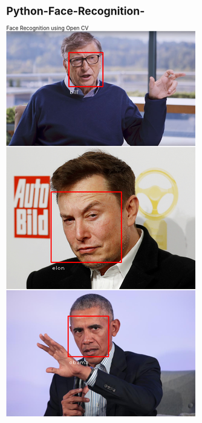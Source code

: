 # Python-Face-Recognition-
Face Recognition using Open CV
![bill](https://github.com/Ketan2010/Python-Face-Recognition-/blob/master/template/bill.png?raw=true)
![elon](https://github.com/Ketan2010/Python-Face-Recognition-/blob/master/template/elon.png?raw=true)
![obama](https://github.com/Ketan2010/Python-Face-Recognition-/blob/master/template/obama.png?raw=true)
